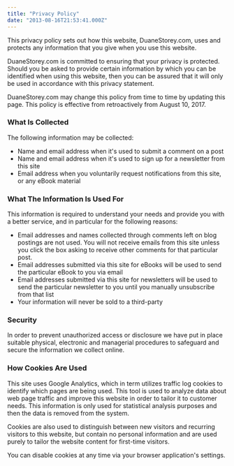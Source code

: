 ```yaml
---
title: "Privacy Policy"
date: "2013-08-16T21:53:41.000Z"
---
```


This privacy policy sets out how this website, DuaneStorey.com, uses and protects any information that you give when you use this website.

DuaneStorey.com is committed to ensuring that your privacy is protected. Should you be asked to provide certain information by which you can be identified when using this website, then you can be assured that it will only be used in accordance with this privacy statement.

DuaneStorey.com may change this policy from time to time by updating this page. This policy is effective from retroactively from August 10, 2017.

### What Is Collected

The following information may be collected:

- Name and email address when it's used to submit a comment on a post
- Name and email address when it's used to sign up for a newsletter from this site
- Email address when you voluntarily request notifications from this site, or any eBook material

### What The Information Is Used For

This information is required to understand your needs and provide you with a better service, and in particular for the following reasons:

- Email addresses and names collected through comments left on blog postings are not used. You will not receive emails from this site unless you click the box asking to receive other comments for that particular post.
- Email addresses submitted via this site for eBooks will be used to send the particular eBook to you via email
- Email addresses submitted via this site for newsletters will be used to send the particular newsletter to you until you manually unsubscribe from that list
- Your information will never be sold to a third-party

### Security

In order to prevent unauthorized access or disclosure we have put in place suitable physical, electronic and managerial procedures to safeguard and secure the information we collect online.

### How Cookies Are Used

This site uses Google Analytics, which in term utilizes traffic log cookies to identify which pages are being used. This tool is used to analyze data about web page traffic and improve this website in order to tailor it to customer needs. This information is only used for statistical analysis purposes and then the data is removed from the system.

Cookies are also used to distinguish between new visitors and recurring visitors to this website, but contain no personal information and are used purely to tailor the website content for first-time visitors.

You can disable cookies at any time via your browser application's settings.

